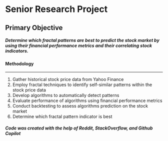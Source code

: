 # **Senior Research Project**

## Primary Objective

##### Determine which fractal patterns are best to predict the stock market by using their financial performance metrics and their correlating stock indicators. 




#### Methodology
---
1. Gather historical stock price data from Yahoo Finance 
2. Employ fractal techniques to identify self-similar patterns within the stock price data
3. Develop algorithms to automatically detect patterns
4. Evaluate performance of algorithms using financial performance metrics
5. Conduct backtesting to assess algorithms prediction on the stock market
6. Determine which fractal pattern indicator is best
 





##### Code was created with the help of Reddit, StackOverflow, and Github Copilot